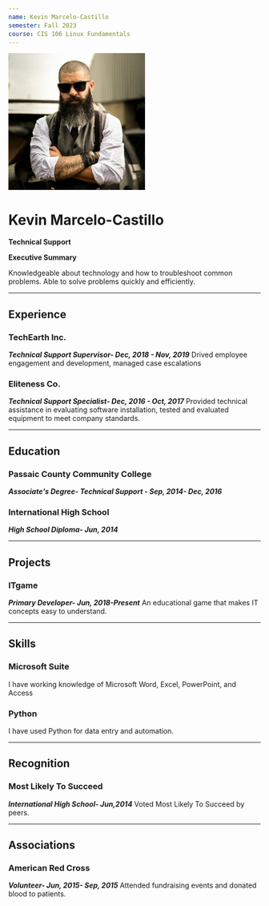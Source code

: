 ```yaml
---
name: Kevin Marcelo-Castillo
semester: Fall 2023
course: CIS 106 Linux Fundamentals
---
```


![pfp](pexels-bruno-salvadori2-2269872.jpg)

# Kevin Marcelo-Castillo

**Technical Support**

**Executive Summary**

Knowledgeable about technology and how to troubleshoot common problems. Able to solve problems quickly and efficiently. 

<hr>

## Experience 

### TechEarth Inc.
***Technical Support Supervisor- Dec, 2018 - Nov, 2019***
Drived employee engagement and development, managed case escalations

### Eliteness Co.
***Technical Support Specialist- Dec, 2016 - Oct, 2017***
Provided technical assistance in evaluating software installation, tested and evaluated equipment to meet company standards.

<hr>

## Education

### Passaic County Community College
***Associate's Degree- Technical Support - Sep, 2014- Dec, 2016***

### International High School
***High School Diploma- Jun, 2014***

<hr>

## Projects

### ITgame
***Primary Developer- Jun, 2018-Present***
An educational game that makes IT concepts easy to understand. 

<hr>

## Skills

### Microsoft Suite
I have working knowledge of Microsoft Word, Excel, PowerPoint, and Access
### Python
I have used Python for data entry and automation.

<hr>

## Recognition

### Most Likely To Succeed
***International High School- Jun,2014*** 
Voted Most Likely To Succeed by peers.

<hr>

## Associations

### American Red Cross
***Volunteer- Jun, 2015- Sep, 2015***
Attended fundraising events and donated blood to patients.